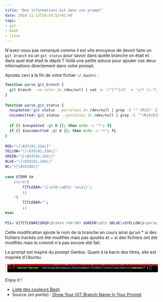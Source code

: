 ```yaml
---
title: "Des informations Git dans son prompt"
date: 2010-11-13T19:59:52+01:00
tags:
- git
- bash
- linux
---
```


N'avez-vous pas remarqué comme il est vite ennuyeux de devoir faire un `git branch` ou un `git status` pour savoir dans quelle branche on était et dans quel état était le dépôt ? Voilà une petite astuce pour ajouter ces deux informations directement dans votre prompt.

Ajoutez ceci à la fin de votre fichier `~/.bashrc` :

``` bash
function parse_git_branch {
  git branch --no-color 2> /dev/null | sed -e '/^[^*]/d' -e 's/* \(.*\)/(\1)/'
}

function parse_git_status {
  noupdated=`git status --porcelain 2> /dev/null | grep -E "^ (M|D)" | wc -l`
  nocommitted=`git status --porcelain 2> /dev/null | grep -E "^(M|A|D|R|C)" | wc -l`

  if [[ $noupdated -gt 0 ]]; then echo -n "*"; fi
  if [[ $nocommitted -gt 0 ]]; then echo -n "+"; fi
}

RED="\[\033[01;31m\]"
YELLOW="\[\033[01;33m\]"
GREEN="\[\033[01;32m\]"
BLUE="\[\033[01;34m\]"
NC="\[\033[0m\]"

case $TERM in
    xterm*)
        TITLEBAR='\[\e]0;\u@\h: \w\a\]';
        ;;
    *)
        TITLEBAR="";
        ;;
esac

PS1="${TITLEBAR}$RED\$(date +%H:%M) $GREEN\u@\h $BLUE\w$YELLOW\$(parse_git_branch)\$(parse_git_status) $BLUE\$ $NC"
```

Cette modification ajoute le nom de la branche en cours ainsi qu'un * si des fichiers trackés ont été modifiés mais pas ajoutés et + si des fichiers ont été modifiés mais le commit n'a pas encore été fait.  

Le prompt est inspiré du prompt Gentoo. Quant à la barre des titres, elle est inspirée d'Ubuntu.

![Screenshot](Screenshot-55-1.png)

_Enjoy it !_

  * [Liste des couleurs Bash](https://wiki.archlinux.org/index.php/Color_Bash_Prompt#List_of_colors_for_prompt_and_Bash)
  * Source (_en partie_) : [Show Your GIT Branch Name In Your Prompt](http://www.jonmaddox.com/2008/03/13/show-your-git-branch-name-in-your-prompt/)
